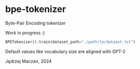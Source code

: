 # bpe-tokenizer

Byte-Pair Encoding tokenizer

Work in progress :)

```py
BPETokenizer().train(dataset_path="./path/to/dataset.txt")
```

Default values like vocabulary size are aligned with GPT-2

Jędrzej Maczan, 2024
